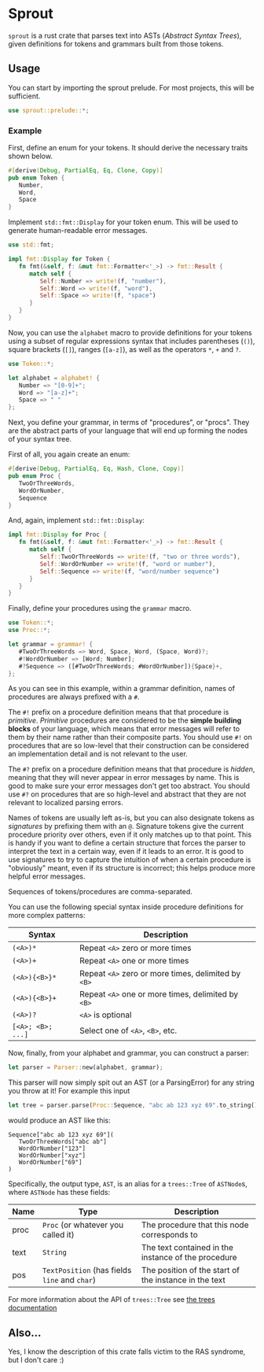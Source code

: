 # Sprout

`sprout` is a rust crate that parses text into ASTs (_Abstract Syntax Trees_), given definitions for tokens
and grammars built from those tokens.


## Usage

You can start by importing the sprout prelude. For most projects, this will be sufficient.

```rust
use sprout::prelude::*;
```

### Example

First, define an enum for your tokens. It should derive the necessary traits shown below.

```rust
#[derive(Debug, PartialEq, Eq, Clone, Copy)]
pub enum Token {
   Number,
   Word,
   Space
}
```

Implement `std::fmt::Display` for your token enum. This will be used to generate human-readable error messages.

```rust
use std::fmt;

impl fmt::Display for Token {
   fn fmt(&self, f: &mut fmt::Formatter<'_>) -> fmt::Result {
      match self {
         Self::Number => write!(f, "number"),
         Self::Word => write!(f, "word"),
         Self::Space => write!(f, "space")
      }
   }
}
```

Now, you can use the `alphabet` macro to provide definitions for your tokens using a subset of regular expressions
syntax that includes parentheses (`()`), square brackets (`[]`), ranges (`[a-z]`), as well as the operators `*`, `+` and `?`.

```rust
use Token::*;

let alphabet = alphabet! {
   Number => "[0-9]+";
   Word => "[a-z]+";
   Space => " "
};
```

Next, you define your grammar, in terms of "procedures", or "procs". They are the abstract parts of your language
that will end up forming the nodes of your syntax tree.

First of all, you again create an enum:

```rust
#[derive(Debug, PartialEq, Eq, Hash, Clone, Copy)]
pub enum Proc {
   TwoOrThreeWords,
   WordOrNumber,
   Sequence
}
```

And, again, implement `std::fmt::Display`:

```rust
impl fmt::Display for Proc {
   fn fmt(&self, f: &mut fmt::Formatter<'_>) -> fmt::Result {
      match self {
         Self::TwoOrThreeWords => write!(f, "two or three words"),
         Self::WordOrNumber => write!(f, "word or number"),
         Self::Sequence => write!(f, "word/number sequence")
      }
   }
}
```

Finally, define your procedures using the `grammar` macro.

```rust
use Token::*;
use Proc::*;

let grammar = grammar! {
   #TwoOrThreeWords => Word, Space, Word, (Space, Word)?;
   #!WordOrNumber => [Word; Number];
   #?Sequence => ([#TwoOrThreeWords; #WordOrNumber]){Space}+,
};
```

As you can see in this example, within a grammar definition, names of procedures are always prefixed with a `#`.

The `#!` prefix on a procedure definition means that that procedure is _primitive_. _Primitive_ procedures are 
considered to be the **simple building blocks** of your language, which means that error messages will refer to 
them by their name rather than their composite parts. You should use `#!` on procedures that are so low-level that
their construction can be considered an implementation detail and is not relevant to the user.

The `#?` prefix on a procedure definition means that that procedure is _hidden_, meaning that they will never appear
in error messages by name. This is good to make sure your error messages don't get too abstract. You should use
`#?` on procedures that are so high-level and abstract that they are not relevant to localized parsing errors.

Names of tokens are usually left as-is, but you can also designate tokens as _signatures_ by prefixing them with an `@`. Signature
tokens give the current procedure priority over others, even if it only matches up to that point. This is handy if you want to define a
certain structure that forces the parser to interpret the text in a certain way, even if it leads to an error. It is good to use
signatures to try to capture the intuition of when a certain procedure is "obviously" meant, even if its structure is incorrect; this
helps produce more helpful error messages.

Sequences of tokens/procedures are comma-separated.

You can use the following special syntax inside procedure definitions for more complex patterns:

| Syntax            | Description                                         |
|-------------------|-----------------------------------------------------|
| `(<A>)*`          | Repeat `<A>` zero or more times                     |
| `(<A>)+`          | Repeat `<A>` one or more times                      |
| `(<A>){<B>}*`     | Repeat `<A>` zero or more times, delimited by `<B>` |
| `(<A>){<B>}+`     | Repeat `<A>` one or more times, delimited by `<B>`  |
| `(<A>)?`          | `<A>` is optional                                   |
| `[<A>; <B>; ...]` | Select one of `<A>`, `<B>`, etc.                    |


Now, finally, from your alphabet and grammar, you can construct a parser:

```rust
let parser = Parser::new(alphabet, grammar);
```

This parser will now simply spit out an AST (or a ParsingError) for any string you throw at it!
For example this input

```rust
let tree = parser.parse(Proc::Sequence, "abc ab 123 xyz 69".to_string());
```

would produce an AST like this:

```
Sequence["abc ab 123 xyz 69"](
   TwoOrThreeWords["abc ab"]
   WordOrNumber["123"]
   WordOrNumber["xyz"]
   WordOrNumber["69"]
)
```

Specifically, the output type, `AST`, is an alias for a `trees::Tree` of `ASTNode`s, where `ASTNode` has these fields:

| Name | Type                                          | Description                                           |
|------|-----------------------------------------------|-------------------------------------------------------|
| proc | `Proc` (or whatever you called it)            | The procedure that this node corresponds to           |
| text | `String`                                      | The text contained in the instance of the procedure   |
| pos  | `TextPosition` (has fields `line` and `char`) | The position of the start of the instance in the text |

For more information about the API of `trees::Tree` see [the trees documentation](https://docs.rs/crate/trees/latest)


## Also...

Yes, I know the description of this crate falls victim to the RAS syndrome, but I don't care :)